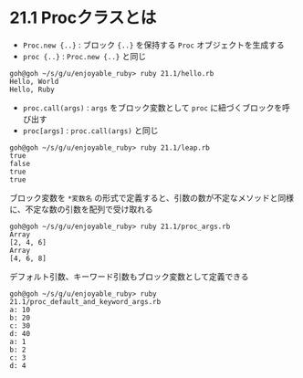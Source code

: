 # 21.1 Procクラスとは

- `Proc.new {..}` : ブロック `{..}` を保持する `Proc` オブジェクトを生成する
- `proc {..}` : `Proc.new {..}` と同じ

```
goh@goh ~/s/g/u/enjoyable_ruby> ruby 21.1/hello.rb
Hello, World
Hello, Ruby
```

- `proc.call(args)` : `args` をブロック変数として `proc` に紐づくブロックを呼び出す
- `proc[args]` : `proc.call(args)` と同じ

```
goh@goh ~/s/g/u/enjoyable_ruby> ruby 21.1/leap.rb
true
false
true
true
```

ブロック変数を `*変数名` の形式で定義すると、引数の数が不定なメソッドと同様に、不定な数の引数を配列で受け取れる

```
goh@goh ~/s/g/u/enjoyable_ruby> ruby 21.1/proc_args.rb
Array
[2, 4, 6]
Array
[4, 6, 8]
```

デフォルト引数、キーワード引数もブロック変数として定義できる

```
goh@goh ~/s/g/u/enjoyable_ruby> ruby 21.1/proc_default_and_keyword_args.rb
a: 10
b: 20
c: 30
d: 40
a: 1
b: 2
c: 3
d: 4
```

